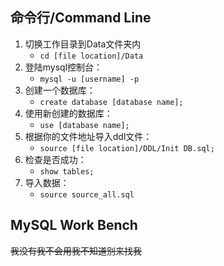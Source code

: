 ## 命令行/Command Line
1. 切换工作目录到Data文件夹内
	* ```cd [file location]/Data```
2. 登陆mysql控制台：
	* ```mysql -u [username] -p``` 
3. 创建一个数据库：
	* ```create database [database name];```
4. 使用新创建的数据库：
	* ```use [database name];```
5. 根据你的文件地址导入ddl文件：
	* ```source [file location]/DDL/Init DB.sql;```
6. 检查是否成功：
	* ```show tables;```
7. 导入数据：
	* ```source source_all.sql```

## MySQL Work Bench
~~我没有我不会用我不知道别来找我~~
